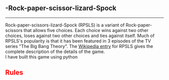 <h2> -Rock-paper-scissor-lizard-Spock</h2>
<hr>
<div>Rock-paper-scissors-lizard-Spock (RPSLS) is a variant of Rock-paper-scissors that allows five choices. Each choice wins against two other choices, loses against two other choices and ties against itself. Much of RPSLS's popularity is that it has been featured in 3 episodes of the TV series "The Big Bang Theory". The <a href="https://en.wikipedia.org/wiki/Rock%E2%80%93paper%E2%80%93scissors#Additional_weapons">Wikipedia entry</a> for RPSLS gives the complete description of the details of the game.</div>
<div>I have built this game using python</div>
<h2 style="color:red;"> Rules</h2>
